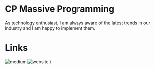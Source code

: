 # CP Massive Programming

As technology enthusiast, I am always aware of the latest trends in our industry and I am happy to implement them. 

# Links

[<img align="left" alt="medium" src="https://img.shields.io/badge/medium-%2312100E.svg?&style=for-the-badge&logo=medium&logoColor=white" />](https://medium.com/cp-massive-programming)
[<img align="left" alt="website" src="https://img.shields.io/badge/website-000000?style=for-the-badge&logo=About.me&logoColor=white" />](https://patrick-eichler.com))


